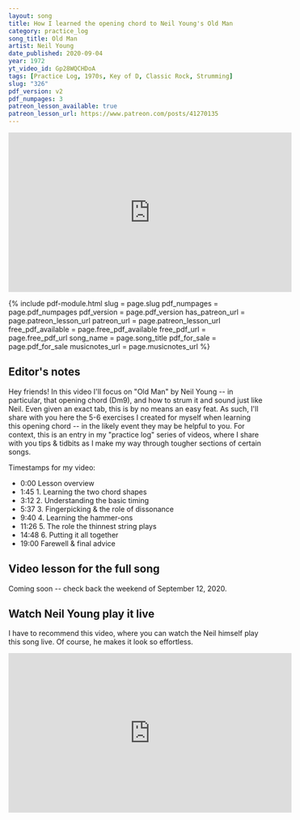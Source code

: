```yaml
---
layout: song
title: How I learned the opening chord to Neil Young's Old Man
category: practice_log
song_title: Old Man
artist: Neil Young
date_published: 2020-09-04
year: 1972
yt_video_id: Gp28WQCHDoA
tags: [Practice Log, 1970s, Key of D, Classic Rock, Strumming]
slug: "326"
pdf_version: v2
pdf_numpages: 3
patreon_lesson_available: true
patreon_lesson_url: https://www.patreon.com/posts/41270135
---
```




<iframe width="560" height="315" src="https://www.youtube.com/embed/Gp28WQCHDoA?showinfo=0" frameborder="0" allowfullscreen></iframe>

<!-- Coming soon... -->

{% include pdf-module.html slug = page.slug pdf_numpages = page.pdf_numpages pdf_version = page.pdf_version has_patreon_url = page.patreon_lesson_url patreon_url = page.patreon_lesson_url free_pdf_available = page.free_pdf_available free_pdf_url = page.free_pdf_url song_name = page.song_title pdf_for_sale = page.pdf_for_sale musicnotes_url = page.musicnotes_url %}

## Editor's notes

Hey friends! In this video I'll focus on "Old Man" by Neil Young -- in particular, that opening chord (Dm9), and how to strum it and sound just like Neil. Even given an exact tab, this is by no means an easy feat. As such, I'll share with you here the 5-6 exercises I created for myself when learning this opening chord -- in the likely event they may be helpful to you. For context, this is an entry in my "practice log" series of videos, where I share with you tips & tidbits as I make my way through tougher sections of certain songs.

Timestamps for my video:

- 0:00 Lesson overview
- 1:45 1. Learning the two chord shapes
- 3:12 2. Understanding the basic timing
- 5:37 3. Fingerpicking & the role of dissonance
- 9:40 4. Learning the hammer-ons
- 11:26 5. The role the thinnest string plays
- 14:48 6. Putting it all together
- 19:00 Farewell & final advice

## Video lesson for the full song

Coming soon -- check back the weekend of September 12, 2020.

## Watch Neil Young play it live

I have to recommend this video, where you can watch the Neil himself play this song live. Of course, he makes it look so effortless.

<iframe width="560" height="315" src="https://www.youtube.com/embed/An2a1_Do_fc?showinfo=0" frameborder="0" allowfullscreen></iframe>
